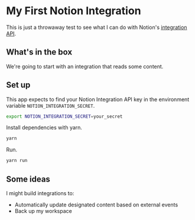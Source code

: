 # My First Notion Integration

This is just a throwaway test to see what I can do with Notion's [integration API](https://www.notion.so/integrations/all).

## What's in the box

We're going to start with an integration that reads some content.

## Set up

This app expects to find your Notion Integration API key in the environment variable `NOTION_INTEGRATION_SECRET`.

```bash
export NOTION_INTEGRATION_SECRET=your_secret
```

Install dependencies with yarn.

```bash
yarn
```

Run.

```bash
yarn run
```

## Some ideas

I might build integrations to:

- Automatically update designated content based on external events
- Back up my workspace